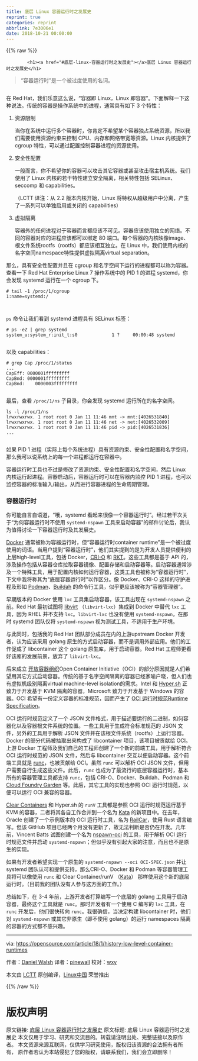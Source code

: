 ```yaml
---
title: 底层 Linux 容器运行时之发展史
reprint: true
categories: reprint
abbrlink: 7e3006e1
date: 2018-10-21 00:00:00
---
```


{{% raw %}}

            <h1><a href="#底层-linux-容器运行时之发展史"></a>底层 Linux 容器运行时之发展史</h1>
<blockquote>
<p>“容器运行时”是一个被过度使用的名词。</p>
</blockquote>
<p><a href="https://camo.githubusercontent.com/01236235216d3e4cbe8ebc3484878866f01ef589/68747470733a2f2f6f70656e736f757263652e636f6d2f73697465732f64656661756c742f66696c65732f7374796c65732f696d6167652d66756c6c2d73697a652f7075626c69632f6c6561642d696d616765732f72756e6e696e672d636f6e7461696e6572732d74776f2d736869702d636f6e7461696e65722d62656163682e706e673f69746f6b3d7772347a4a433670"><img src="https://p0.ssl.qhimg.com/t01c7bc092abe080598.png" alt=""></a></p>
<p>在 Red Hat，我们乐意这么说，“容器即 Linux，Linux 即容器”。下面解释一下这种说法。传统的容器是操作系统中的进程，通常具有如下 3 个特性：</p>
<ol>
<li><p>资源限制</p>
<p>当你在系统中运行多个容器时，你肯定不希望某个容器独占系统资源，所以我们需要使用资源约束来控制 CPU、内存和网络带宽等资源。Linux 内核提供了 cgroup 特性，可以通过配置控制容器进程的资源使用。</p>
</li>
<li><p>安全性配置</p>
<p>一般而言，你不希望你的容器可以攻击其它容器或甚至攻击宿主机系统。我们使用了 Linux 内核的若干特性建立安全隔离，相关特性包括 SELinux、seccomp 和 capabilities。</p>
<p>（LCTT 译注：从 2.2 版本内核开始，Linux 将特权从超级用户中分离，产生了一系列可以单独启用或关闭的 capabilities）</p>
</li>
<li><p>虚拟隔离</p>
<p>容器外的任何进程对于容器而言都应该不可见。容器应该使用独立的网络。不同的容器对应的进程应该都可以绑定 80 端口。每个容器的内核映像image、根文件系统rootfs（rootfs）都应该相互独立。在 Linux 中，我们使用内核的名字空间namespace特性提供虚拟隔离virtual separation。</p>
</li>
</ol>
<p>那么，具有安全性配置并且在 cgroup 和名字空间下运行的进程都可以称为容器。查看一下 Red Hat Enterprise Linux 7 操作系统中的 PID 1 的进程 systemd，你会发现 systemd 运行在一个 cgroup 下。</p>
<pre><code class="hljs elixir"><span class="hljs-comment"># tail -1 /proc/1/cgroup</span>
<span class="hljs-number">1</span><span class="hljs-symbol">:name=systemd</span><span class="hljs-symbol">:/</span>

</code></pre><p><code>ps</code> 命令让我们看到 systemd 进程具有 SELinux 标签：</p>
<pre><code class="hljs less"># <span class="hljs-selector-tag">ps</span> <span class="hljs-selector-tag">-eZ</span> | <span class="hljs-selector-tag">grep</span> <span class="hljs-selector-tag">systemd</span>
<span class="hljs-selector-tag">system_u</span><span class="hljs-selector-pseudo">:system_r</span><span class="hljs-selector-pseudo">:init_t</span><span class="hljs-selector-pseudo">:s0</span>             <span class="hljs-selector-tag">1</span> ?     <span class="hljs-selector-tag">00</span><span class="hljs-selector-pseudo">:00</span><span class="hljs-selector-pseudo">:48</span> <span class="hljs-selector-tag">systemd</span>

</code></pre><p>以及 capabilities：</p>
<pre><code class="hljs avrasm"><span class="hljs-meta"># grep Cap /proc/1/status</span>
...
<span class="hljs-symbol">CapEff:</span> <span class="hljs-number">0000001</span>fffffffff
<span class="hljs-symbol">CapBnd:</span> <span class="hljs-number">0000001</span>fffffffff
<span class="hljs-symbol">CapBnd:</span>    <span class="hljs-number">0000003</span>fffffffff

</code></pre><p>最后，查看 <code>/proc/1/ns</code> 子目录，你会发现 systemd 运行所在的名字空间。</p>
<pre><code class="hljs tcl">ls -l /<span class="hljs-keyword">proc</span>/1/ns<span class="hljs-title">
lrwxrwxrwx.</span> 1<span class="hljs-title"> root</span> root 0<span class="hljs-title"> Jan</span> 11 11:46<span class="hljs-title"> mnt</span> -&gt;<span class="hljs-title"> mnt:[4026531840]</span>
lrwxrwxrwx. 1<span class="hljs-title"> root</span> root 0<span class="hljs-title"> Jan</span> 11 11:46<span class="hljs-title"> net</span> -&gt;<span class="hljs-title"> net:[4026532009]</span>
lrwxrwxrwx. 1<span class="hljs-title"> root</span> root 0<span class="hljs-title"> Jan</span> 11 11:46<span class="hljs-title"> pid</span> -&gt;<span class="hljs-title"> pid:[4026531836]</span>
...

</code></pre><p>如果 PID 1 进程（实际上每个系统进程）具有资源约束、安全性配置和名字空间，那么我可以说系统上的每一个进程都运行在容器中。</p>
<p>容器运行时工具也不过是修改了资源约束、安全性配置和名字空间，然后 Linux 内核运行起进程。容器启动后，容器运行时可以在容器内监控 PID 1 进程，也可以监控容器的标准输入/输出，从而进行容器进程的生命周期管理。</p>
<h3><a href="#容器运行时"></a>容器运行时</h3>
<p>你可能自言自语道，“哦，systemd 看起来很像一个容器运行时”。经过若干次关于“为何容器运行时不使用 <code>systemd-nspawn</code> 工具来启动容器”的邮件讨论后，我认为值得讨论一下容器运行时及其发展史。</p>
<p><a href="https://github.com/docker">Docker</a> 通常被称为容器运行时，但“容器运行时container runtime”是一个被过度使用的词语。当用户提到“容器运行时”，他们其实提到的是为开发人员提供便利的上层high-level工具，包括 Docker，<a href="https://github.com/kubernetes-incubator/cri-o">CRI-O</a> 和 <a href="https://github.com/rkt/rkt">RKT</a>。这些工具都是基于 API 的，涉及操作包括从容器仓库拉取容器镜像、配置存储和启动容器等。启动容器通常涉及一个特殊工具，用于配置内核如何运行容器，这类工具也被称为“容器运行时”，下文中我将称其为“底层容器运行时”以作区分。像 Docker、CRI-O 这样的守护进程及形如 <a href="https://github.com/projectatomic/libpod/tree/master/cmd/podman">Podman</a>、<a href="https://github.com/projectatomic/buildah">Buildah</a> 的命令行工具，似乎更应该被称为“容器管理器”。</p>
<p>早期版本的 Docker 使用 <code>lxc</code> 工具集启动容器，该工具出现在 <code>systemd-nspawn</code> 之前。Red Hat 最初试图将 <a href="https://libvirt.org/">libvirt</a> （<code>libvirt-lxc</code>）集成到 Docker 中替代 <code>lxc</code> 工具，因为 RHEL 并不支持 <code>lxc</code>。<code>libvirt-lxc</code> 也没有使用 <code>systemd-nspawn</code>，在那时 systemd 团队仅将 <code>systemd-nspawn</code> 视为测试工具，不适用于生产环境。</p>
<p>与此同时，包括我的 Red Hat 团队部分成员在内的上游upstream Docker 开发者，认为应该采用 golang 原生的方式启动容器，而不是调用外部应用。他们的工作促成了 libcontainer 这个 golang 原生库，用于启动容器。Red Hat 工程师更看好该库的发展前景，放弃了 <code>libvirt-lxc</code>。</p>
<p>后来成立 <a href="https://www.opencontainers.org/">开放容器组织</a>Open Container Initiative（OCI）的部分原因就是人们希望用其它方式启动容器。传统的基于名字空间隔离的容器已经家喻户晓，但人们也有虚拟机级别隔离virtual machine-level isolation的需求。Intel 和 <a href="https://www.hyper.sh/">Hyper.sh</a> 正致力于开发基于 KVM 隔离的容器，Microsoft 致力于开发基于 Windows 的容器。OCI 希望有一份定义容器的标准规范，因而产生了 <a href="https://github.com/opencontainers/runtime-spec">OCI 运行时规范Runtime Specification</a>。</p>
<p>OCI 运行时规范定义了一个 JSON 文件格式，用于描述要运行的二进制，如何容器化以及容器根文件系统的位置。一些工具用于生成符合标准规范的 JSON 文件，另外的工具用于解析 JSON 文件并在该根文件系统（rootfs）上运行容器。Docker 的部分代码被抽取出来构成了 libcontainer 项目，该项目被贡献给 OCI。上游 Docker 工程师及我们自己的工程师创建了一个新的前端工具，用于解析符合 OCI 运行时规范的 JSON 文件，然后与 libcontainer 交互以便启动容器。这个前端工具就是 <a href="https://github.com/opencontainers/runc">runc</a>，也被贡献给 OCI。虽然 <code>runc</code> 可以解析 OCI JSON 文件，但用户需要自行生成这些文件。此后，<code>runc</code> 也成为了最流行的底层容器运行时，基本所有的容器管理工具都支持 <code>runc</code>，包括 CRI-O、Docker、Buildah、Podman 和 <a href="https://github.com/cloudfoundry/garden">Cloud Foundry Garden</a> 等。此后，其它工具的实现也参照 OCI 运行时规范，以便可以运行 OCI 兼容的容器。</p>
<p><a href="https://clearlinux.org/containers">Clear Containers</a> 和 Hyper.sh 的 <code>runV</code> 工具都是参照 OCI 运行时规范运行基于 KVM 的容器，二者将其各自工作合并到一个名为 <a href="https://clearlinux.org/containers">Kata</a> 的新项目中。在去年，Oracle 创建了一个示例版本的 OCI 运行时工具，名为 <a href="https://github.com/oracle/railcar">RailCar</a>，使用 Rust 语言编写。但该 GitHub 项目已经两个月没有更新了，故无法判断是否仍在开发。几年前，Vincent Batts 试图创建一个名为 <a href="https://github.com/vbatts/nspawn-oci">nspawn-oci</a> 的工具，用于解析 OCI 运行时规范文件并启动 <code>systemd-nspawn</code>；但似乎没有引起大家的注意，而且也不是原生的实现。</p>
<p>如果有开发者希望实现一个原生的 <code>systemd-nspawn --oci OCI-SPEC.json</code> 并让 systemd 团队认可和提供支持，那么CRI-O、Docker 和 Podman 等容器管理工具将可以像使用 <code>runc</code> 和 Clear Container/runV （<a href="https://github.com/kata-containers">Kata</a>） 那样使用这个新的底层运行时。（目前我的团队没有人参与这方面的工作。）</p>
<p>总结如下，在 3-4 年前，上游开发者打算编写一个底层的 golang 工具用于启动容器，最终这个工具就是 <code>runc</code>。那时开发者有一个使用 C 编写的 <code>lxc</code> 工具，在 <code>runc</code> 开发后，他们很快转向 <code>runc</code>。我很确信，当决定构建 libcontainer 时，他们对 <code>systemd-nspawn</code> 或其它非原生（即不使用 golang）的运行 namespaces 隔离的容器的方式都不感兴趣。</p>
<hr>
<p>via: <a href="https://opensource.com/article/18/1/history-low-level-container-runtimes">https://opensource.com/article/18/1/history-low-level-container-runtimes</a></p>
<p>作者：<a href="https://opensource.com/users/rhatdan">Daniel Walsh</a> 译者：<a href="https://github.com/pinewall">pinewall</a> 校对：<a href="https://github.com/wxy">wxy</a></p>
<p>本文由 <a href="https://github.com/LCTT/TranslateProject">LCTT</a> 原创编译，<a href="https://linux.cn/">Linux中国</a> 荣誉推出</p>

          
{{% /raw %}}

# 版权声明
原文链接: [底层 Linux 容器运行时之发展史](https://www.zcfy.cc/article/a-history-of-low-level-linux-container-runtimes)
原文标题: 底层 Linux 容器运行时之发展史
本文仅用于学习、研究和交流目的。转载请注明出处、完整链接以及原作者。
本文资源来源互联网，仅供学习研究使用，版权归该资源的合法拥有者所有，
原作者若认为本站侵犯了您的版权，请联系我们，我们会立即删除！
